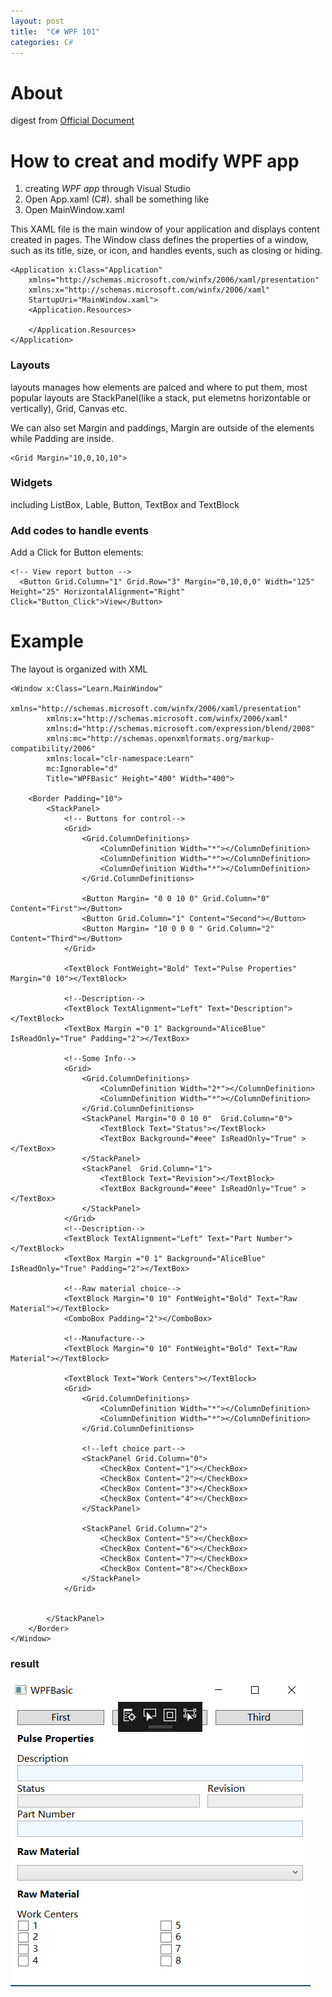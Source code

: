 ```yaml
---
layout: post
title:  "C# WPF 101"
categories: C#
---
```


# About
digest from [Official Document](https://docs.microsoft.com/en-us/dotnet/framework/wpf/getting-started/walkthrough-my-first-wpf-desktop-application)

# How to creat and modify WPF app
1. creating *WPF app* through Visual Studio 
2. Open App.xaml (C#). shall be something like
3. Open MainWindow.xaml<br>

This XAML file is the main window of your application and displays content created in pages. The Window class defines the properties of a window, such as its title, size, or icon, and handles events, such as closing or hiding.
```
<Application x:Class="Application"
    xmlns="http://schemas.microsoft.com/winfx/2006/xaml/presentation"
    xmlns:x="http://schemas.microsoft.com/winfx/2006/xaml"
    StartupUri="MainWindow.xaml">
    <Application.Resources>
        
    </Application.Resources>
</Application>
```


### Layouts
layouts manages how elements are palced and where to put them, most popular layouts are StackPanel(like a stack, put elemetns horizontable or vertically), Grid, Canvas etc.

We can also set Margin and paddings, Margin are outside of the elements while Padding are inside.
```
<Grid Margin="10,0,10,10">
```

### Widgets
including ListBox, Lable, Button, TextBox and TextBlock

### Add codes to handle events
Add a Click for Button elements:
```
<!-- View report button -->
  <Button Grid.Column="1" Grid.Row="3" Margin="0,10,0,0" Width="125"
Height="25" HorizontalAlignment="Right" Click="Button_Click">View</Button>
```

# Example
The layout is organized with XML
```
<Window x:Class="Learn.MainWindow"
        xmlns="http://schemas.microsoft.com/winfx/2006/xaml/presentation"
        xmlns:x="http://schemas.microsoft.com/winfx/2006/xaml"
        xmlns:d="http://schemas.microsoft.com/expression/blend/2008"
        xmlns:mc="http://schemas.openxmlformats.org/markup-compatibility/2006"
        xmlns:local="clr-namespace:Learn"
        mc:Ignorable="d"
        Title="WPFBasic" Height="400" Width="400">

    <Border Padding="10">
        <StackPanel>
            <!-- Buttons for control-->
            <Grid>
                <Grid.ColumnDefinitions>
                    <ColumnDefinition Width="*"></ColumnDefinition>
                    <ColumnDefinition Width="*"></ColumnDefinition>
                    <ColumnDefinition Width="*"></ColumnDefinition>
                </Grid.ColumnDefinitions>

                <Button Margin= "0 0 10 0" Grid.Column="0" Content="First"></Button>
                <Button Grid.Column="1" Content="Second"></Button>
                <Button Margin= "10 0 0 0 " Grid.Column="2" Content="Third"></Button>
            </Grid>

            <TextBlock FontWeight="Bold" Text="Pulse Properties" Margin="0 10"></TextBlock>
            
            <!--Description-->
            <TextBlock TextAlignment="Left" Text="Description"></TextBlock>
            <TextBox Margin ="0 1" Background="AliceBlue" IsReadOnly="True" Padding="2"></TextBox>

            <!--Some Info-->
            <Grid>
                <Grid.ColumnDefinitions>
                    <ColumnDefinition Width="2*"></ColumnDefinition>
                    <ColumnDefinition Width="*"></ColumnDefinition>
                </Grid.ColumnDefinitions>
                <StackPanel Margin="0 0 10 0"  Grid.Column="0">
                    <TextBlock Text="Status"></TextBlock>
                    <TextBox Background="#eee" IsReadOnly="True" ></TextBox>
                </StackPanel>
                <StackPanel  Grid.Column="1">
                    <TextBlock Text="Revision"></TextBlock>
                    <TextBox Background="#eee" IsReadOnly="True" ></TextBox>
                </StackPanel> 
            </Grid>
            <!--Description-->
            <TextBlock TextAlignment="Left" Text="Part Number"></TextBlock>
            <TextBox Margin ="0 1" Background="AliceBlue" IsReadOnly="True" Padding="2"></TextBox>

            <!--Raw material choice-->
            <TextBlock Margin="0 10" FontWeight="Bold" Text="Raw Material"></TextBlock>
            <ComboBox Padding="2"></ComboBox>
            
            <!--Manufacture-->
            <TextBlock Margin="0 10" FontWeight="Bold" Text="Raw Material"></TextBlock>

            <TextBlock Text="Work Centers"></TextBlock>
            <Grid>
                <Grid.ColumnDefinitions>
                    <ColumnDefinition Width="*"></ColumnDefinition>
                    <ColumnDefinition Width="*"></ColumnDefinition>
                </Grid.ColumnDefinitions>
                
                <!--left choice part-->
                <StackPanel Grid.Column="0">
                    <CheckBox Content="1"></CheckBox>
                    <CheckBox Content="2"></CheckBox>
                    <CheckBox Content="3"></CheckBox>
                    <CheckBox Content="4"></CheckBox>
                </StackPanel>

                <StackPanel Grid.Column="2">
                    <CheckBox Content="5"></CheckBox>
                    <CheckBox Content="6"></CheckBox>
                    <CheckBox Content="7"></CheckBox>
                    <CheckBox Content="8"></CheckBox>
                </StackPanel>
            </Grid>
            

        </StackPanel>
    </Border>
</Window>
```
### result

![result](https://github.com/770120041/myblog/blob/master/images/2019-3/c%23_example_1.png?raw=true)